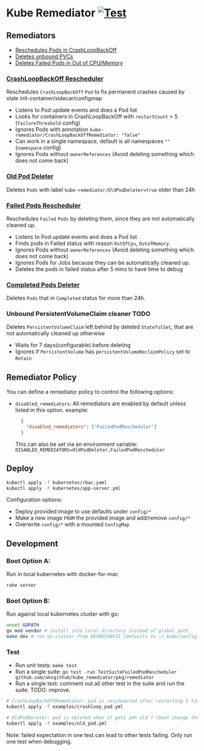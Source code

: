 # Kube Remediator [![Test](https://github.com/ankilosaurus/kube_remediator/actions/workflows/test.yaml/badge.svg)](https://github.com/ankilosaurus/kube_remediator/actions/workflows/test.yaml)


## Remediators
- [Reschedules Pods in CrashLoopBackOff](#crashloopbackoff-rescheduler)
- [Deletes unbound PVCs](#unbound-persistentvolumeclaim-cleaner)
- [Deletes Failed Pods in Out of CPU/Memory](#failedpods-rescheduler)


### [CrashLoopBackOff Rescheduler](pkg/remediator/crashloopbackoffrescheduler.go)

Reschedules `CrashLoopBackOff` `Pod` to fix permanent crashes caused by stale init-container/sidecar/configmap 

- Listens to Pod update events and does a Pod list
- Looks for containers in CrashLoopBackOff with `restartCount` > 5 (`failureThreshold` config)
- Ignores Pods with annotation `kube-remediator/CrashLoopBackOffRemediator: "false"`
- Can work in a single namespace, default is all namespaces `""` (`namespace` config)
- Ignores Pods without `ownerReferences` (Avoid deleting something which does not come back)


### [Old Pod Deleter](pkg/remediator/oldpoddeleter.go)

Deletes `Pods` with label `kube-remediator/OldPodDeleter=true` older than 24h


### [Failed Pods Rescheduler](pkg/remediator/failedpodsrescheduler.go)

Reschedules `Failed` `Pods` by deleting them, since they are not automatically cleaned up.

- Listens to Pod update events and does a Pod list
- Finds pods in Failed status with reason `OutOfCpu`, `OutofMemory`.
- Ignores Pods without `ownerReferences` (Avoid deleting something which does not come back)
- Ignores Pods for Jobs because they can be automatically cleaned up.
- Deletes the pods in failed status after 5 mins to have time to debug

### [Completed Pods Deleter](pkg/remediator/completedpoddeleter.go)

Deletes `Pods` that in `Completed` status for more than 24h.

### Unbound PersistentVolumeClaim cleaner TODO

Deletes `PersistentVolumeClaim` left behind by deleted `StatefulSet`, that are not automatically cleaned up otherwise

- Waits for 7 days(configurable) before deleting
- Ignores if `PersistentVolume` has `persistentVolumeReclaimPolicy` set to `Retain`

## Remediator Policy
You can define a remediator policy to control the following options:
- `disabled_remediators`: All remediators are enabled by default unless listed in this option.
    example:
  ```json
    {
      "disabled_remediators": ["FailedPodRescheduler"]
    }
  ```
  This can also be set via an environment variable: `DISABLED_REMEDIATORS=OldPodDeleter,FailedPodRescheduler`

## Deploy

```bash
kubectl apply -f kubernetes/rbac.yaml
kubectl apply -f kubernetes/app-server.yml
```

Configuration options:
- Deploy provided image to use defaults under `config/*`
- Make a new image `FROM` the provided image and add/remove `config/*`
- Overwrite `config/*` with a mounted `ConfigMap`


## Development

### Boot Option A:

Run in local kubernetes with docker-for-mac

```bash
rake server
```

### Boot Option B:

Run against local kubernetes cluster with go:

```bash
unset GOPATH
go mod vendor # install into local directory instead of global path
make dev # run on cluster from $KUBECONFIG (defaults to ~/.kube/config)
```

### Test

- Run unit tests: `make test`
- Run a single suite: `go test -run TestSuiteFailedPodRescheduler github.com/aksgithub/kube_remediator/pkg/remediator`
- Run a single test: comment out all other test in the suite and run the suite. TODO: improve.

```bash
# CrashLoopBackOffRemediator: pod is rescheduled after restarting 5 times ?
kubectl apply -f examples/crashloop_pod.yml

# OldPodDeleter: pod is deleted when it gets 24h old ? (best change the 24h in the code to 1min)
kubectl apply -f examples/old_pod.yml
```

Note: failed expectation in one test can lead to other tests failing. Only run one test when debugging.
